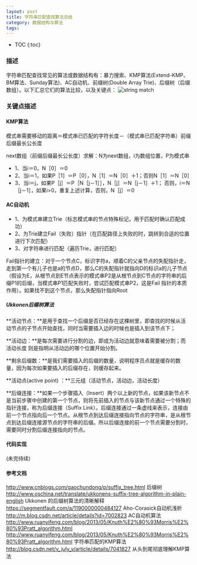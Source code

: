 ```yaml
---
layout: post
title: 字符串匹配查找算法总结
category: 数据结构与算法
tags:  
---
```


* TOC
{:toc}

### 描述
字符串匹配查找常见的算法或数据结构有：暴力搜索、KMP算法(Extend-KMP、BM算法、Sunday算法)、AC自动机、前缀树(Double Array Trie)、后缀树（后缀数组）。以下汇总它们的算法比较，以及关键点：
![string match]({{site.url}}/public/blog-img/algorithm/string-match.png)

### 关键点描述

#### KMP算法
模式串需要移动的距离＝模式串已匹配的字符长度－（模式串已匹配字符串）前缀后缀最长公长度

next数组（前缀后缀最长公长度）求解：N为next数组，i为数组位置，P为模式串

- 1、当i＝0，N［0］＝0
- 2、当i＝1，如果P［1］＝P［0］，N［1］＝N［0］＋1；否则N［1］＝N［0］
- 3、当i＝j，如果P［j］＝P［N［j－1］］，N［j］＝N［j－1］＋1；
             否则，i＝N［j－1］，如果i>0，重复上述计算，否则，N［j］＝0

#### AC自动机
- 1、为模式串建立Trie（标志模式串的节点特殊标记，用于匹配时确认匹配成功）
- 2、为Trie建立Fail（失败）指针（在匹配路径上失败的时，跳转到合适的位置进行下次匹配）
- 3、对字符串进行匹配（遍历Trie，进行匹配）

Fail指针的建立：对于一个节点C，标识字符a，顺着C的父亲节点的失配指针走，走到第一个有儿子也是a的节点D，那么C的失配指针就指向D的标识a的儿子节点（假设为E，从根节点到E节点表示的模式串P2是从根节点到C节点的字符串的后缀P1的后缀，当模式串P1匹配失败时，尝试匹配模式串P2，这是Fail 指针的本质作用）。如果找不到这个节点，那么失配指针指向Root

##### Ukkonen后缀树算法
**活动节点：**是用于查找一个后缀是否已经存在这棵树里，即查找的时候从活动节点的子节点开始查找，同时当需要插入边的时候也是插入到该节点下；

**活动边：**是每次需要进行分割的边，即成为活动边就意味着需要被分割；而 活动长度 则是指明从活动边的哪个位置开始分割。

**剩余后缀数：**是我们需要插入的后缀的数量，说明程序员点就是缓存的数量，因为每次如果要插入的后缀存在，则缓存起来。

**活动点(active point) ：**三元组（活动节点，活动边，活动长度）

**后缀连接：**如果一个步骤插入（Insert）两个以上新的节点，如果该新节点不是当前步骤中创建的第一个节点，则将先前插入的节点与该新节点通过一个特殊的指针连接，称为后缀连接（Suffix Link）。后缀连接通过一条虚线来表示，连接由前一个节点指向后一个节点。从根节点到达后缀连接指向节点的字符串，是从根节点到达后缀连接源节点的字符串的后缀。所以后缀连接的前一个节点需要分割时，需要同时分割后缀连接指向的节点。


#### 代码实现
(未完待续)

#### 参考文档
http://www.cnblogs.com/gaochundong/p/suffix_tree.html   后缀树
http://www.oschina.net/translate/ukkonens-suffix-tree-algorithm-in-plain-english Ukkonen 的后缀树算法的清晰解释
https://segmentfault.com/a/1190000000484127 Aho-Corasick自动机浅析
http://m.blog.csdn.net/article/details?id=7002823 AC自动机算法
http://www.ruanyifeng.com/blog/2013/05/Knuth%E2%80%93Morris%E2%80%93Pratt_algorithm.html
http://www.ruanyifeng.com/blog/2013/05/Knuth%E2%80%93Morris%E2%80%93Pratt_algorithm.html 字符串匹配的KMP算法
http://blog.csdn.net/v_july_v/article/details/7041827 从头到尾彻底理解KMP算法
